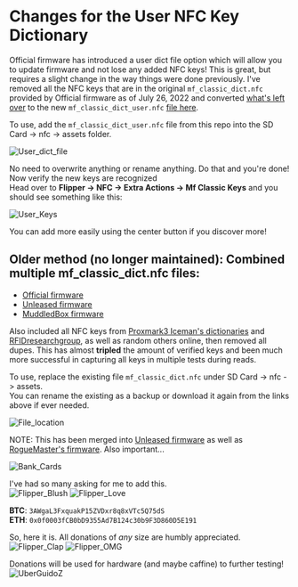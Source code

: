 # Changes for the User NFC Key Dictionary

Official firmware has introduced a user dict file option which will allow you to update firmware and not lose any added NFC keys! This is great, but requires a slight change in the way things were done previously. I've removed all the NFC keys that are in the original `mf_classic_dict.nfc` provided by Official firmware as of July 26, 2022 and converted [what's left over](https://github.com/UberGuidoZ/Flipper/blob/main/NFC/mf_classic_dict/ReadMe.md#older-method-combined-multiple-mf_classic_dictnfc-files) to the new `mf_classic_dict_user.nfc` [file here](https://github.com/UberGuidoZ/Flipper/blob/main/NFC/mf_classic_dict/mf_classic_dict_user.nfc).

To use, add the `mf_classic_dict_user.nfc` file from this repo into the SD Card -> nfc -> assets folder.

![User_dict_file](https://user-images.githubusercontent.com/57457139/181144818-2355e2ba-64f7-4004-9f15-3390c445baee.png)

No need to overwrite anything or rename anything. Do that and you're done! Now verify the new keys are recognized<br>
Head over to **Flipper -> NFC -> Extra Actions -> Mf Classic Keys** and you should see something like this:

![User_Keys](https://user-images.githubusercontent.com/57457139/181145228-bcafeea9-5b0e-40d3-8ff4-0b0adda788b8.png)

You can add more easily using the center button if you discover more!

## Older method (no longer maintained): Combined multiple mf_classic_dict.nfc files:
- [Official firmware](https://github.com/flipperdevices/flipperzero-firmware/blob/dev/assets/resources/nfc/assets/mf_classic_dict.nfc)
- [Unleased firmware](https://github.com/Eng1n33r/flipperzero-firmware/blob/dev/assets/resources/nfc/assets/mf_classic_dict.nfc)
- [MuddledBox firmware](https://github.com/MuddledBox/flipperzero-firmware/blob/dev/assets/resources/nfc/assets/mf_classic_dict.nfc)
 
Also included all NFC keys from [Proxmark3 Iceman's dictionaries](https://github.com/RfidResearchGroup/proxmark3/tree/master/client/dictionaries) and [RFIDresearchgroup](https://github.com/RfidResearchGroup), as well as random others online, then removed all dupes. This has almost **tripled** the amount of verified keys and been much more successful in capturing all keys in multiple tests during reads.

To use, replace the existing file `mf_classic_dict.nfc` under SD Card -> nfc -> assets.<br>
You can rename the existing as a backup or download it again from the links above if ever needed.

![File_location](https://user-images.githubusercontent.com/57457139/170588136-dbe99587-a04f-4dfd-8032-5e84b929cf58.png)

NOTE: This has been merged into [Unleased firmware](https://github.com/Eng1n33r/flipperzero-firmware/commit/9e9b33445f0524d6d6ef4641cfc275731d0936c4) as well as [RogueMaster's firmware](https://github.com/RogueMaster/flipperzero-firmware-wPlugins). Also important...

![Bank_Cards](https://user-images.githubusercontent.com/57457139/170762420-3e496885-d167-401a-ba4e-517a08a75214.png)

I've had so many asking for me to add this.<br>
![Flipper_Blush](https://user-images.githubusercontent.com/57457139/183561666-4424a3cc-679b-4016-a368-24f7e7ad0a88.jpg) ![Flipper_Love](https://user-images.githubusercontent.com/57457139/183561692-381d37bd-264f-4c88-8877-e58d60d9be6e.jpg)

**BTC**: `3AWgaL3FxquakP15ZVDxr8q8xVTc5Q75dS`<br>
**ETH**: `0x0f0003fCB0bD9355Ad7B124c30b9F3D860D5E191`

So, here it is. All donations of *any* size are humbly appreciated.<br>
![Flipper_Clap](https://user-images.githubusercontent.com/57457139/183561789-2e853ede-8ef7-41e8-a67c-716225177e5d.jpg) ![Flipper_OMG](https://user-images.githubusercontent.com/57457139/183561787-e21bdc1e-b316-4e67-b327-5129503d0313.jpg)

Donations will be used for hardware (and maybe caffine) to further testing!<br>
![UberGuidoZ](https://cdn.discordapp.com/emojis/1000632669622767686.gif)
